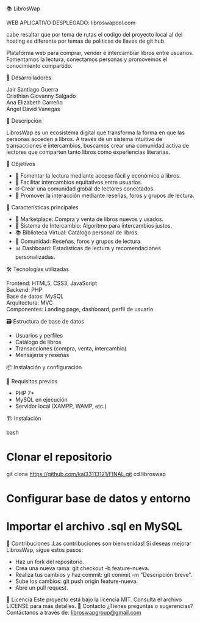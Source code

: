 📚 LibrosWap

WEB APLICATIVO DESPLEGADO: libroswapcol.com

cabe resaltar que por tema de rutas el codigo del proyecto local al del hosting es diferente por temas de politicas de llaves de git hub.


Plataforma web para comprar, vender e intercambiar libros entre usuarios. Fomentamos la lectura, conectamos personas y promovemos el conocimiento compartido.

👥 Desarrolladores

Jair Santiago Guerra  
Cristhian Giovanny Salgado  
Ana Elizabeth Carreño  
Ángel David Vanegas

📌 Descripción

LibrosWap es un ecosistema digital que transforma la forma en que las personas acceden a libros. A través de un sistema intuitivo de transacciones e intercambios, buscamos crear una comunidad activa de lectores que comparten tanto libros como experiencias literarias.

🎯 Objetivos

- 📖 Fomentar la lectura mediante acceso fácil y económico a libros.  
- 🔄 Facilitar intercambios equitativos entre usuarios.  
- 🌐 Crear una comunidad global de lectores conectados.  
- 💬 Promover la interacción mediante reseñas, foros y grupos de lectura.

🚀 Características principales

- 🛒 Marketplace: Compra y venta de libros nuevos y usados.  
- 🔁 Sistema de Intercambio: Algoritmo para intercambios justos.  
- 📚 Biblioteca Virtual: Catálogo personal de libros.  
- 👥 Comunidad: Reseñas, foros y grupos de lectura.  
- 📊 Dashboard: Estadísticas de lectura y recomendaciones personalizadas.

🛠️ Tecnologías utilizadas

Frontend: HTML5, CSS3, JavaScript  
Backend: PHP  
Base de datos: MySQL  
Arquitectura: MVC  
Componentes: Landing page, dashboard, perfil de usuario

🗃️ Estructura de base de datos

- Usuarios y perfiles  
- Catálogo de libros  
- Transacciones (compra, venta, intercambio)  
- Mensajería y reseñas

📦 Instalación y configuración

🔧 Requisitos previos

- PHP 7+  
- MySQL en ejecución  
- Servidor local (XAMPP, WAMP, etc.)

🏗️ Instalación

bash
# Clonar el repositorio
git clone https://github.com/kai33113121/FINAL.git
cd libroswap

# Configurar base de datos y entorno
# Importar el archivo .sql en MySQL

🤝 Contribuciones
¡Las contribuciones son bienvenidas!
Si deseas mejorar LibrosWap, sigue estos pasos:
- Haz un fork del repositorio.
- Crea una nueva rama: git checkout -b feature-nueva.
- Realiza tus cambios y haz commit: git commit -m "Descripción breve".
- Sube los cambios: git push origin feature-nueva.
- Abre un pull request.

📄 Licencia
Este proyecto está bajo la licencia MIT. Consulta el archivo LICENSE para más detalles.
📩 Contacto
¿Tienes preguntas o sugerencias?
Contáctanos a través de: libroswapgroup@gmail.com
